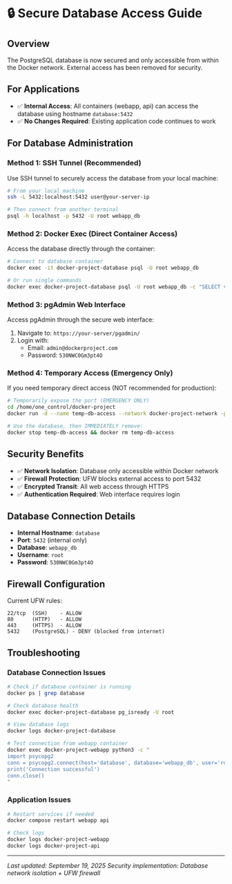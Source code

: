 # 🔒 Secure Database Access Guide

## Overview
The PostgreSQL database is now secured and only accessible from within the Docker network. External access has been removed for security.

## For Applications
- ✅ **Internal Access**: All containers (webapp, api) can access the database using hostname `database:5432`
- ✅ **No Changes Required**: Existing application code continues to work

## For Database Administration

### Method 1: SSH Tunnel (Recommended)
Use SSH tunnel to securely access the database from your local machine:

```bash
# From your local machine
ssh -L 5432:localhost:5432 user@your-server-ip

# Then connect from another terminal
psql -h localhost -p 5432 -U root webapp_db
```

### Method 2: Docker Exec (Direct Container Access)
Access the database directly through the container:

```bash
# Connect to database container
docker exec -it docker-project-database psql -U root webapp_db

# Or run single commands
docker exec docker-project-database psql -U root webapp_db -c "SELECT version();"
```

### Method 3: pgAdmin Web Interface
Access pgAdmin through the secure web interface:

1. Navigate to: `https://your-server/pgadmin/`
2. Login with:
   - Email: `admin@dockerproject.com`
   - Password: `530NWC0Gm3pt4O`

### Method 4: Temporary Access (Emergency Only)
If you need temporary direct access (NOT recommended for production):

```bash
# Temporarily expose the port (EMERGENCY ONLY)
cd /home/one_control/docker-project
docker run -d --name temp-db-access --network docker-project-network -p 5432:5432 alpine/socat TCP-LISTEN:5432,fork TCP:database:5432

# Use the database, then IMMEDIATELY remove:
docker stop temp-db-access && docker rm temp-db-access
```

## Security Benefits
- ✅ **Network Isolation**: Database only accessible within Docker network
- ✅ **Firewall Protection**: UFW blocks external access to port 5432
- ✅ **Encrypted Transit**: All web access through HTTPS
- ✅ **Authentication Required**: Web interface requires login

## Database Connection Details
- **Internal Hostname**: `database`
- **Port**: `5432` (internal only)
- **Database**: `webapp_db`
- **Username**: `root`
- **Password**: `530NWC0Gm3pt4O`

## Firewall Configuration
Current UFW rules:
```
22/tcp  (SSH)    - ALLOW
80      (HTTP)   - ALLOW  
443     (HTTPS)  - ALLOW
5432    (PostgreSQL) - DENY (blocked from internet)
```

## Troubleshooting

### Database Connection Issues
```bash
# Check if database container is running
docker ps | grep database

# Check database health
docker exec docker-project-database pg_isready -U root

# View database logs
docker logs docker-project-database

# Test connection from webapp container
docker exec docker-project-webapp python3 -c "
import psycopg2
conn = psycopg2.connect(host='database', database='webapp_db', user='root', password='530NWC0Gm3pt4O')
print('Connection successful')
conn.close()
"
```

### Application Issues
```bash
# Restart services if needed
docker compose restart webapp api

# Check logs
docker logs docker-project-webapp
docker logs docker-project-api
```

---
*Last updated: September 19, 2025*
*Security implementation: Database network isolation + UFW firewall*